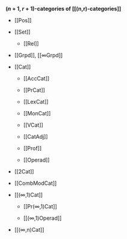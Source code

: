 
**$(n+1,r+1)$-categories of [[(n,r)-categories]]**

* [[Pos]]

* [[Set]]

  * [[Rel]]

* [[Grpd]], [[∞Grpd]]

* [[Cat]]

  * [[AccCat]]

  * [[PrCat]]

  * [[LexCat]]

  * [[MonCat]]

  * [[VCat]]

  * [[CatAdj]]

  * [[Prof]]

  * [[Operad]]

* [[2Cat]]

* [[CombModCat]]

* [[(∞,1)Cat]]

  * [[Pr(∞,1)Cat]]

  * [[(∞,1)Operad]]

* [[(∞,n)Cat]]

